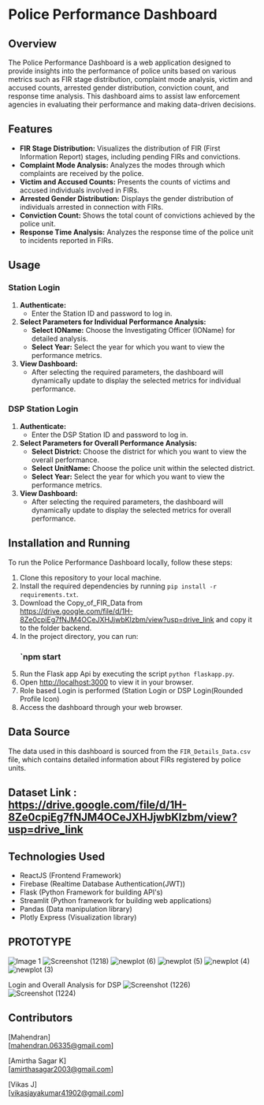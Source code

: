 # Police Performance Dashboard

## Overview
The Police Performance Dashboard is a web application designed to provide insights into the performance of police units based on various metrics such as FIR stage distribution, complaint mode analysis, victim and accused counts, arrested gender distribution, conviction count, and response time analysis. This dashboard aims to assist law enforcement agencies in evaluating their performance and making data-driven decisions.

## Features
- **FIR Stage Distribution:** Visualizes the distribution of FIR (First Information Report) stages, including pending FIRs and convictions.
- **Complaint Mode Analysis:** Analyzes the modes through which complaints are received by the police.
- **Victim and Accused Counts:** Presents the counts of victims and accused individuals involved in FIRs.
- **Arrested Gender Distribution:** Displays the gender distribution of individuals arrested in connection with FIRs.
- **Conviction Count:** Shows the total count of convictions achieved by the police unit.
- **Response Time Analysis:** Analyzes the response time of the police unit to incidents reported in FIRs.

## Usage
### Station Login
1. **Authenticate:**
    - Enter the Station ID and password to log in.
2. **Select Parameters for Individual Performance Analysis:**
    - **Select IOName:** Choose the Investigating Officer (IOName) for detailed analysis.
    - **Select Year:** Select the year for which you want to view the performance metrics.
3. **View Dashboard:**
    - After selecting the required parameters, the dashboard will dynamically update to display the selected metrics for individual performance.

### DSP Station Login
1. **Authenticate:**
    - Enter the DSP Station ID and password to log in.
2. **Select Parameters for Overall Performance Analysis:**
    - **Select District:** Choose the district for which you want to view the overall performance.
    - **Select UnitName:** Choose the police unit within the selected district.
    - **Select Year:** Select the year for which you want to view the performance metrics.
3. **View Dashboard:**
    - After selecting the required parameters, the dashboard will dynamically update to display the selected metrics for overall performance.

## Installation and Running
To run the Police Performance Dashboard locally, follow these steps:

1. Clone this repository to your local machine.
2. Install the required dependencies by running `pip install -r requirements.txt`.
3. Download the Copy_of_FIR_Data from https://drive.google.com/file/d/1H-8Ze0cpiEg7fNJM4OCeJXHJjwbKIzbm/view?usp=drive_link  and copy it to the folder backend.
4. In the project directory, you can run:
     ### `npm start
5. Run the Flask app Api  by executing the script `python flaskapp.py`.
6. Open [http://localhost:3000](http://localhost:3000) to view it in your browser.
7. Role based Login is performed (Station Login or DSP Login(Rounded Profile Icon)
8. Access the dashboard through your web browser.


## Data Source
The data used in this dashboard is sourced from the `FIR_Details_Data.csv` file, which contains detailed information about FIRs registered by police units.
## Dataset Link : https://drive.google.com/file/d/1H-8Ze0cpiEg7fNJM4OCeJXHJjwbKIzbm/view?usp=drive_link

## Technologies Used
- ReactJS (Frontend Framework)
- Firebase (Realtime Database Authentication(JWT))
- Flask (Python Framework for building API's)
- Streamlit (Python framework for building web applications)
- Pandas (Data manipulation library)
- Plotly Express (Visualization library)

## PROTOTYPE
![Image 1](https://drive.google.com/uc?export=view&id=1ogdK7t5by-IK1LlFYytMEuJYYzrDr3jW)
![Screenshot (1218)](https://github.com/VijayMTech/Police-Performance-and-Resource-Management/assets/82018382/39a07064-fe8f-4361-a2cd-f8073fa0570f)
![newplot (6)](https://github.com/VijayMTech/Police-Performance-and-Resource-Management/assets/82018382/8aba0159-fdd4-4d5c-b5ab-6eaa35a48eb8)
![newplot (5)](https://github.com/VijayMTech/Police-Performance-and-Resource-Management/assets/82018382/7df39ef9-9b8c-4d17-9839-fcc42f084ce3)
![newplot (4)](https://github.com/VijayMTech/Police-Performance-and-Resource-Management/assets/82018382/a6a07082-db95-4018-8de9-186df0ce3d4c)
![newplot (3)](https://github.com/VijayMTech/Police-Performance-and-Resource-Management/assets/82018382/dcefb5de-fa0d-4ad6-ae06-5d3bb87de174)

Login and Overall Analysis for DSP
![Screenshot (1226)](https://github.com/VijayMTech/Police-Performance-and-Resource-Management/assets/82018382/6dcdeeba-f768-4823-8cef-925a68ac80b3)
![Screenshot (1224)](https://github.com/VijayMTech/Police-Performance-and-Resource-Management/assets/82018382/fa0ab0db-287d-4de8-aab4-3a1aa5adf926)

## Contributors
[Mahendran]  
[mahendran.06335@gmail.com]

[Amirtha Sagar K]  
[amirthasagar2003@gmail.com]

[Vikas J]  
[vikasjayakumar41902@gmail.com]


